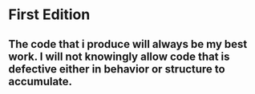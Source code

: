 # First Edition
## The code that i produce will always be my best work. I will not knowingly allow code that is defective either in behavior or structure to accumulate.
